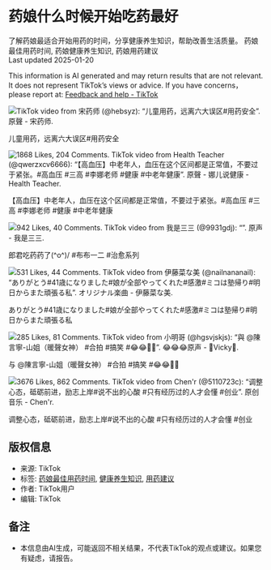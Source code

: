 # 药娘什么时候开始吃药最好

了解药娘最适合开始用药的时间，分享健康养生知识，帮助改善生活质量。 药娘最佳用药时间, 药娘健康养生知识, 药娘用药建议  
Last updated 2025-01-20

This information is AI generated and may return results that are not relevant. It does not represent TikTok’s views or advice. If you have concerns，please report at: [Feedback and help - TikTok](/feedback)

![TikTok video from 宋药师 (@hebsyz): “儿童用药，远离六大误区#用药安全”. 原聲 - 宋药师.](https://p16-sign.tiktokcdn-us.com/tos-useast5-p-0068-tx/oEWAFIvrItmAILCVgFEgBFCERDYD7gVSeEfQuX~tplv-photomode-zoomcover:720:720.jpeg?lk3s=b59d6b55&x-expires=1737637200&x-signature=bOfa4C9yPzot53uI8A8RZFnwQY4%3D&shp=b59d6b55&shcp=-)  

儿童用药，远离六大误区#用药安全  

![1868 Likes, 204 Comments. TikTok video from Health Teacher (@qwerzxcv6666): “【高血压】中老年人，血压在这个区间都是正常值，不要过于紧张。#高血压 #三高 #李娜老师 #健康 #中老年健康”. 原聲 - 娜儿说健康 - Health Teacher.](https://p16-sign-sg.tiktokcdn.com/tos-alisg-p-0037/owZBAIaKSoBuiWLEgdkkLAyklonIAviY4V2J8~tplv-photomode-zoomcover:720:720.jpeg?lk3s=b59d6b55&x-expires=1737637200&x-signature=k1AQnssJjpN8ZtdSkrdVZhJ0jRA%3D&shp=b59d6b55&shcp=-)  

【高血压】中老年人，血压在这个区间都是正常值，不要过于紧张。#高血压 #三高 #李娜老师 #健康 #中老年健康  

![942 Likes, 40 Comments. TikTok video from 我是三三 (@9931gdj): “”. 原声 - 我是三三.](https://p16-sign-sg.tiktokcdn-us.com/tos-alisg-p-0037/oceEQWQRAEKwABDKBAgFxKGTIfFjnxECmAozWA~tplv-photomode-zoomcover:720:720.jpeg?lk3s=b59d6b55&x-expires=1737637200&x-signature=UOqQ9HjGKMXzjK99kZS01FFF934%3D&shp=b59d6b55&shcp=-)  

郎君吃药药了(^o^)/ #布布一二 #治愈系列  

![531 Likes, 44 Comments. TikTok video from 伊藤菜な美 (@nailnananail): “ありがとう#41歳になりました#娘が全部やってくれた#感激#ミコは塾帰り#明日からまた頑張る私”. オリジナル楽曲 - 伊藤菜な美.](https://p16-sign-sg.tiktokcdn-us.com/tos-alisg-p-0037/oYBFIABAxCofAAswNhJuIUqiADyiECziAIwAFV~tplv-photomode-zoomcover:720:720.jpeg?lk3s=b59d6b55&x-expires=1737637200&x-signature=dc6exFCFFP1d06tQVcyrbY23vdA%3D&shp=b59d6b55&shcp=-)  

ありがとう#41歳になりました#娘が全部やってくれた#感激#ミコは塾帰り#明日からまた頑張る私  

![285 Likes, 81 Comments. TikTok video from 小明哥 (@hgsvjskjs): “與 @陳言寧-山姐（暖聲女神） #合拍 #搞笑 #😂😂🤣🤣”. 😂😂😂原声 - 💋Vicky💋.](https://p16-sign-va.tiktokcdn-us.com/tos-maliva-p-0068/oQlffLmIIIGEgMHkyPexUDRAjYpOPGS9CBzjCm~tplv-photomode-zoomcover:720:720.jpeg?lk3s=b59d6b55&x-expires=1737637200&x-signature=BWsIos5VTLjraLEBRhyTa%2FKe124%3D&shp=b59d6b55&shcp=-)  

与 @陳言寧-山姐（暖聲女神） #合拍 #搞笑 #😂😂🤣🤣  

![3676 Likes, 862 Comments. TikTok video from Chen'r (@5110723c): “调整心态，砥砺前进，励志上岸#说不出的心酸  #只有经历过的人才会懂 #创业”. 原创音乐 - Chen'r.](https://p16-sign-sg.tiktokcdn-us.com/tos-alisg-p-0037/o0v5ligffAEPASnoBBRmbVBJaiBUiESEqLBIPy~tplv-photomode-zoomcover:720:720.jpeg?lk3s=b59d6b55&x-expires=1737637200&x-signature=r35ExoHFas6uSx%2B0C36zyhERErQ%3D&shp=b59d6b55&shcp=-)  

调整心态，砥砺前进，励志上岸#说不出的心酸 #只有经历过的人才会懂 #创业  

## 版权信息

- 来源: TikTok
- 标签: [药娘最佳用药时间](#), [健康养生知识](#), [用药建议](#)
- 作者: TikTok用户
- 编辑: TikTok

## 备注
- 本信息由AI生成，可能返回不相关结果，不代表TikTok的观点或建议。如果您有疑虑，请报告。
<!-- tcd_original_link https://www.tiktok.com/discover/%E8%8D%AF%E5%A8%98%E4%BB%80%E4%B9%88%E6%97%B6%E5%80%99%E5%BC%80%E5%A7%8B%E5%90%83%E8%8D%AF%E6%9C%80%E5%A5%BD -->
